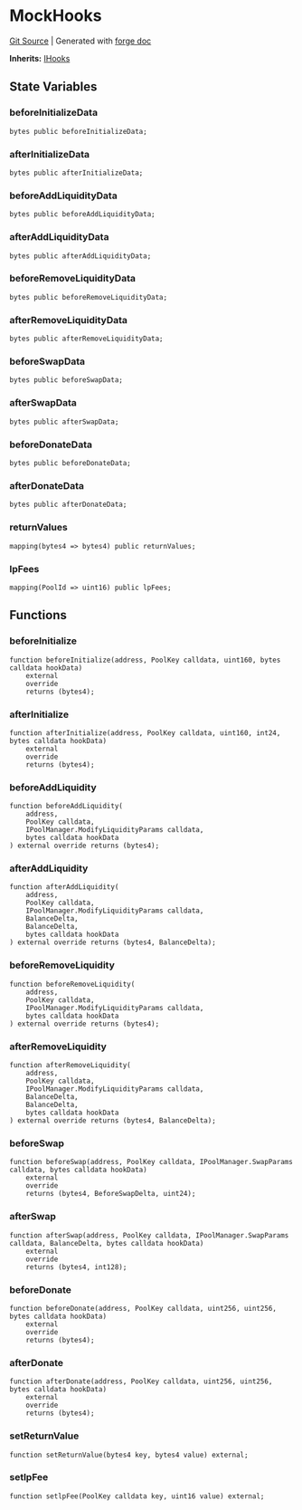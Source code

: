 # MockHooks
[Git Source](https://github.com/Uniswap/v4-core/blob/1141642f8ba4665a50660886a8a8401526677045/src/test/MockHooks.sol)
| Generated with [forge doc](https://book.getfoundry.sh/reference/forge/forge-doc)

**Inherits:**
[IHooks](contracts/v4/reference/core/interfaces/IHooks.md)


## State Variables
### beforeInitializeData

```solidity
bytes public beforeInitializeData;
```


### afterInitializeData

```solidity
bytes public afterInitializeData;
```


### beforeAddLiquidityData

```solidity
bytes public beforeAddLiquidityData;
```


### afterAddLiquidityData

```solidity
bytes public afterAddLiquidityData;
```


### beforeRemoveLiquidityData

```solidity
bytes public beforeRemoveLiquidityData;
```


### afterRemoveLiquidityData

```solidity
bytes public afterRemoveLiquidityData;
```


### beforeSwapData

```solidity
bytes public beforeSwapData;
```


### afterSwapData

```solidity
bytes public afterSwapData;
```


### beforeDonateData

```solidity
bytes public beforeDonateData;
```


### afterDonateData

```solidity
bytes public afterDonateData;
```


### returnValues

```solidity
mapping(bytes4 => bytes4) public returnValues;
```


### lpFees

```solidity
mapping(PoolId => uint16) public lpFees;
```


## Functions
### beforeInitialize


```solidity
function beforeInitialize(address, PoolKey calldata, uint160, bytes calldata hookData)
    external
    override
    returns (bytes4);
```

### afterInitialize


```solidity
function afterInitialize(address, PoolKey calldata, uint160, int24, bytes calldata hookData)
    external
    override
    returns (bytes4);
```

### beforeAddLiquidity


```solidity
function beforeAddLiquidity(
    address,
    PoolKey calldata,
    IPoolManager.ModifyLiquidityParams calldata,
    bytes calldata hookData
) external override returns (bytes4);
```

### afterAddLiquidity


```solidity
function afterAddLiquidity(
    address,
    PoolKey calldata,
    IPoolManager.ModifyLiquidityParams calldata,
    BalanceDelta,
    BalanceDelta,
    bytes calldata hookData
) external override returns (bytes4, BalanceDelta);
```

### beforeRemoveLiquidity


```solidity
function beforeRemoveLiquidity(
    address,
    PoolKey calldata,
    IPoolManager.ModifyLiquidityParams calldata,
    bytes calldata hookData
) external override returns (bytes4);
```

### afterRemoveLiquidity


```solidity
function afterRemoveLiquidity(
    address,
    PoolKey calldata,
    IPoolManager.ModifyLiquidityParams calldata,
    BalanceDelta,
    BalanceDelta,
    bytes calldata hookData
) external override returns (bytes4, BalanceDelta);
```

### beforeSwap


```solidity
function beforeSwap(address, PoolKey calldata, IPoolManager.SwapParams calldata, bytes calldata hookData)
    external
    override
    returns (bytes4, BeforeSwapDelta, uint24);
```

### afterSwap


```solidity
function afterSwap(address, PoolKey calldata, IPoolManager.SwapParams calldata, BalanceDelta, bytes calldata hookData)
    external
    override
    returns (bytes4, int128);
```

### beforeDonate


```solidity
function beforeDonate(address, PoolKey calldata, uint256, uint256, bytes calldata hookData)
    external
    override
    returns (bytes4);
```

### afterDonate


```solidity
function afterDonate(address, PoolKey calldata, uint256, uint256, bytes calldata hookData)
    external
    override
    returns (bytes4);
```

### setReturnValue


```solidity
function setReturnValue(bytes4 key, bytes4 value) external;
```

### setlpFee


```solidity
function setlpFee(PoolKey calldata key, uint16 value) external;
```


